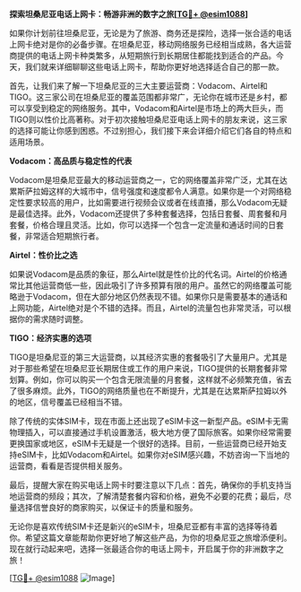 **探索坦桑尼亚电话上网卡：畅游非洲的数字之旅[[TG💪+ @esim1088](https://t.me/s/esim1088)]**

如果你计划前往坦桑尼亚，无论是为了旅游、商务还是探险，选择一张合适的电话上网卡绝对是你的必备步骤。在坦桑尼亚，移动网络服务已经相当成熟，各大运营商提供的电话上网卡种类繁多，从短期旅行到长期居住都能找到适合的产品。今天，我们就来详细聊聊这些电话上网卡，帮助你更好地选择适合自己的那一款。

首先，让我们来了解一下坦桑尼亚的三大主要运营商：Vodacom、Airtel和TIGO。这三家公司在坦桑尼亚的覆盖范围都非常广，无论你在城市还是乡村，都可以享受到稳定的网络服务。其中，Vodacom和Airtel是市场上的两大巨头，而TIGO则以性价比高著称。对于初次接触坦桑尼亚电话上网卡的朋友来说，这三家的选择可能让你感到困惑。不过别担心，我们接下来会详细介绍它们各自的特点和适用场景。

**Vodacom：高品质与稳定性的代表**

Vodacom是坦桑尼亚最大的移动运营商之一，它的网络覆盖非常广泛，尤其在达累斯萨拉姆这样的大城市中，信号强度和速度都令人满意。如果你是一个对网络稳定性要求较高的用户，比如需要进行视频会议或者在线直播，那么Vodacom无疑是最佳选择。此外，Vodacom还提供了多种套餐选择，包括日套餐、周套餐和月套餐，价格合理且灵活。比如，你可以选择一个包含一定流量和通话时间的日套餐，非常适合短期旅行者。

**Airtel：性价比之选**

如果说Vodacom是品质的象征，那么Airtel就是性价比的代名词。Airtel的价格通常比其他运营商低一些，因此吸引了许多预算有限的用户。虽然它的网络覆盖可能略逊于Vodacom，但在大部分地区仍然表现不错。如果你只是需要基本的通话和上网功能，Airtel绝对是个不错的选择。而且，Airtel的流量包也非常灵活，可以根据你的需求随时调整。

**TIGO：经济实惠的选项**

TIGO是坦桑尼亚的第三大运营商，以其经济实惠的套餐吸引了大量用户。尤其是对于那些希望在坦桑尼亚长期居住或工作的用户来说，TIGO提供的长期套餐非常划算。例如，你可以购买一个包含无限流量的月套餐，这样就不必频繁充值，省去了很多麻烦。此外，TIGO的网络质量也在不断提升，尤其是在达累斯萨拉姆以外的地区，信号覆盖已经相当不错。

除了传统的实体SIM卡，现在市面上还出现了eSIM卡这一新型产品。eSIM卡无需物理插入，可以直接通过手机设置激活，极大地方便了国际旅客。如果你经常需要更换国家或地区，eSIM卡无疑是一个很好的选择。目前，一些运营商已经开始支持eSIM卡，比如Vodacom和Airtel。如果你对eSIM感兴趣，不妨咨询一下当地的运营商，看看是否提供相关服务。

最后，提醒大家在购买电话上网卡时要注意以下几点：首先，确保你的手机支持当地运营商的频段；其次，了解清楚套餐内容和价格，避免不必要的花费；最后，尽量选择信誉良好的商家购买，以保证卡的质量和服务。

无论你是喜欢传统SIM卡还是新兴的eSIM卡，坦桑尼亚都有丰富的选择等待着你。希望这篇文章能帮助你更好地了解这些产品，为你的坦桑尼亚之旅增添便利。现在就行动起来吧，选择一张最适合你的电话上网卡，开启属于你的非洲数字之旅！

[[TG💪+ @esim1088](https://t.me/s/esim1088) ![Image](https://i.postimg.cc/4NQfJmqS/Snipaste-2025-05-13-00-14-12.png)]